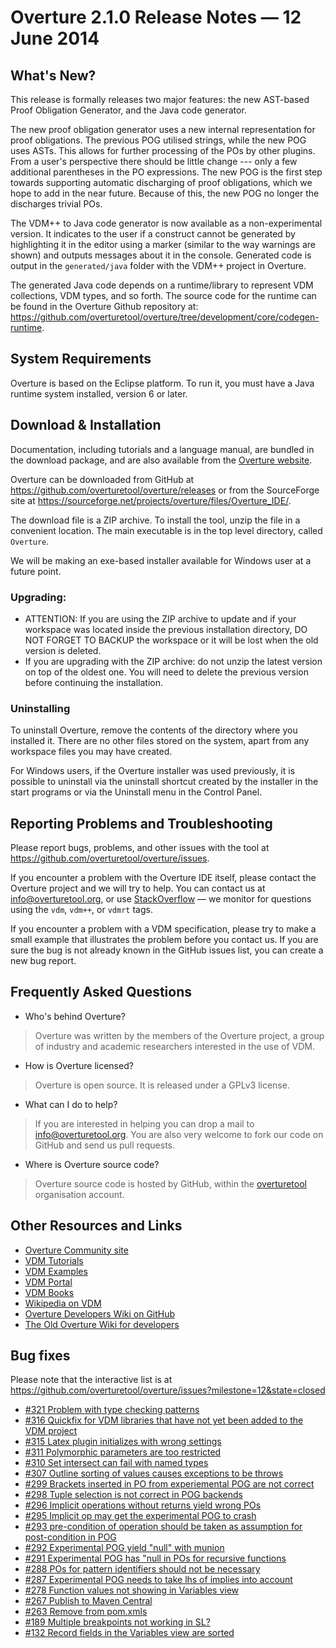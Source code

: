 # Overture 2.1.0 Release Notes — 12 June 2014 

## What's New?

This release is formally releases two major features: the new AST-based Proof Obligation Generator, and the Java code generator.

The new proof obligation generator uses a new internal representation for proof obligations.  The previous POG utilised strings, while the new POG uses ASTs.  This allows for further processing of the POs by other plugins.  From a user's perspective there should be little change --- only a few additional parentheses in the PO expressions.  The new POG is the first step towards supporting automatic discharging of proof obligations, which we hope to add in the near future.  Because of this, the new POG no longer the discharges trivial POs.

The VDM++ to Java code generator is now available as a non-experimental version.  It indicates to the user if a construct cannot be generated by highlighting it in the editor using a marker (similar to the way warnings are shown) and outputs messages about it in the console. Generated code is output in the `generated/java` folder with the VDM++ project in Overture.

The generated Java code depends on a runtime/library to represent VDM collections, VDM types, and so forth.  The source code for the runtime can be found in the Overture Github repository at: <https://github.com/overturetool/overture/tree/development/core/codegen-runtime>.
 

## System Requirements

Overture is based on the Eclipse platform.  To run it, you must have a Java runtime system installed, version 6 or later.


## Download & Installation

Documentation, including tutorials and a language manual, are bundled in the download package, and are also available from the [Overture website](http://www.overturetool.org/).

Overture can be downloaded from GitHub at <https://github.com/overturetool/overture/releases> or from the SourceForge site at <https://sourceforge.net/projects/overture/files/Overture_IDE/>.

The download file is a ZIP archive.  To install the tool, unzip the file in a convenient location.  The main executable is in the top level directory, called `Overture`.

We will be making an exe-based installer available for Windows user at a future point.


### Upgrading:

* ATTENTION: If you are using the ZIP archive to update and if your workspace was located inside the previous installation directory, DO NOT FORGET TO BACKUP the workspace or it will be lost when the old version is deleted.
* If you are upgrading with the ZIP archive: do not unzip the latest version on top of the oldest one.  You will need to delete the previous version before continuing the installation.


### Uninstalling

To uninstall Overture, remove the contents of the directory where you installed it.  There are no other files stored on the system, apart from any workspace files you may have created.

For Windows users, if the Overture installer was used previously, it is possible to uninstall via the uninstall shortcut created by the installer in the start programs or via the Uninstall menu in the Control Panel.


## Reporting Problems and Troubleshooting

Please report bugs, problems, and other issues with the tool at <https://github.com/overturetool/overture/issues>.

If you encounter a problem with the Overture IDE itself, please contact the Overture project and we will try to help.  You can contact us at info@overturetool.org, or use [StackOverflow](http://stackoverflow.com/questions/tagged/vdm%2b%2b) — we monitor for questions using the `vdm`, `vdm++`, or `vdmrt` tags.

If you encounter a problem with a VDM specification, please try to make a small example that illustrates the problem before you contact us.  If you are sure the bug is not already known in the GitHub issues list, you can create a new bug report.


## Frequently Asked Questions

* Who's behind Overture?
> Overture was written by the members of the Overture project, a group of industry and academic researchers interested in the use of VDM.

* How is Overture licensed?
> Overture is open source. It is released under a GPLv3 license.

* What can I do to help?
> If you are interested in helping you can drop a mail to info@overturetool.org.  You are also very welcome to fork our code on GitHub and send us pull requests.

* Where is Overture source code?
> Overture source code is hosted by GitHub, within the [overturetool](https://github.com/overturetool) organisation account.


## Other Resources and Links

* [Overture Community site](http://www.overturetool.org)
* [VDM Tutorials](http://overturetool.org/?q=Documentation)
* [VDM Examples](http://overturetool.org/?q=node/11)
* [VDM Portal](http://www.vdmportal.org)
* [VDM Books](http://www.vdmbook.com)
* [Wikipedia on VDM](http://en.wikipedia.org/wiki/Vienna_Development_Method)
* [Overture Developers Wiki on GitHub](https://github.com/overturetool/overture/wiki/)
* [The Old Overture Wiki for developers](http://wiki.overturetool.org)


## Bug fixes

Please note that the interactive list is at <https://github.com/overturetool/overture/issues?milestone=12&state=closed>

* [#321 Problem with type checking patterns](https://api.github.com/repos/overturetool/overture/issues/321)
* [#316 Quickfix for VDM libraries that have not yet been added to the VDM project](https://api.github.com/repos/overturetool/overture/issues/316)
* [#315 Latex plugin initializes with wrong settings](https://api.github.com/repos/overturetool/overture/issues/315)
* [#311 Polymorphic parameters are too restricted](https://api.github.com/repos/overturetool/overture/issues/311)
* [#310 Set intersect can fail with named types](https://api.github.com/repos/overturetool/overture/issues/310)
* [#307 Outline sorting of values causes exceptions to be throws](https://api.github.com/repos/overturetool/overture/issues/307)
* [#299 Brackets inserted in PO from experiemental POG are not correct](https://api.github.com/repos/overturetool/overture/issues/299)
* [#298 Tuple selection is not correct in POG backends](https://api.github.com/repos/overturetool/overture/issues/298)
* [#296 Implicit operations without returns yield wrong POs](https://api.github.com/repos/overturetool/overture/issues/296)
* [#295 Implicit op may get the experimental POG to crash](https://api.github.com/repos/overturetool/overture/issues/295)
* [#293 pre-condition of operation should be taken as assumption for post-condition in POG](https://api.github.com/repos/overturetool/overture/issues/293)
* [#292 Experimental POG yield "null" with munion](https://api.github.com/repos/overturetool/overture/issues/292)
* [#291 Experimental POG has "null in POs for recursive functions](https://api.github.com/repos/overturetool/overture/issues/291)
* [#288 POs for pattern identifiers should not be necessary](https://api.github.com/repos/overturetool/overture/issues/288)
* [#287 Experimental POG needs to take lhs of implies into account](https://api.github.com/repos/overturetool/overture/issues/287)
* [#278 Function values not showing in Variables view](https://api.github.com/repos/overturetool/overture/issues/278)
* [#267 Publish to Maven Central](https://api.github.com/repos/overturetool/overture/issues/267)
* [#263 Remove <repositories> from pom.xmls](https://api.github.com/repos/overturetool/overture/issues/263)
* [#189 Multiple breakpoints not working in SL?](https://api.github.com/repos/overturetool/overture/issues/189)
* [#132 Record fields in the Variables view are sorted](https://api.github.com/repos/overturetool/overture/issues/132)
